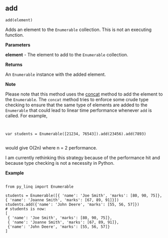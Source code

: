 ## add

`add(element)`

Adds an element to the `Enumerable` collection. This is not an executing function.

**Parameters**

__element__ - The element to add to the `Enumerable` collection.

**Returns**

An `Enumerable` instance with the added element.

**Note**

Please note that this method uses the [concat](https://github.com/viralogic/py-enumerable/wiki/Concat) method to add the element to the `Enumerable`. The `concat` method tries to enforce some crude type checking to ensure that the same type of elements are added to the `Enumerable` that could lead to linear time performance whenever `add` is called. For example,

<pre><code>

var students = Enumerable([21234, 76543]).add(23456).add(7893)

</code></pre>

would give O(2n) where n = 2 performance.

I am currently rethinking this strategy because of the performance hit and because type checking is not a necessity in Python.

**Example**

<pre><code>
from py_linq import Enumerable

students = Enumerable([{ 'name': 'Joe Smith', 'marks': [80, 90, 75]}, { 'name': 'Joanne Smith', 'marks': [67, 89, 91]}])
students.add({'name': 'John Deere', 'marks': [55, 56, 57]}) 
# students is now:
[
 { 'name': 'Joe Smith', 'marks': [80, 90, 75]},
 { 'name': 'Joanne Smith', 'marks': [67, 89, 91]},
 {'name': 'John Deere', 'marks': [55, 56, 57]}
]
</code></pre>
